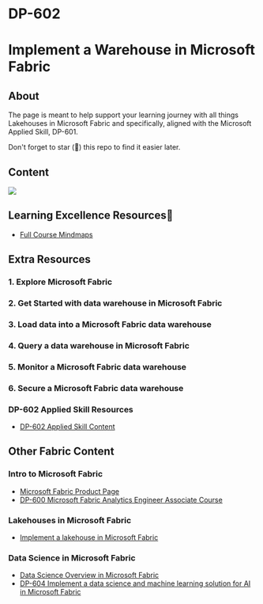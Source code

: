 # DP-602

# Implement a Warehouse in Microsoft Fabric


## About

The page is meant to help support your learning journey with all things Lakehouses in Microsoft Fabric and specifically, aligned with the Microsoft Applied Skill, DP-601.

Don't forget to star (🌟) this repo to find it easier later.

## Content


<img src="https://fortheloveoflearning.github.io/DP-602/DP-602_Mindmap.svg">

  
## Learning Excellence Resources📒
- [Full Course Mindmaps](https://azurebrainwave.github.io)

## Extra Resources

### 1. Explore Microsoft Fabric

### 2. Get Started with data warehouse in Microsoft Fabric

### 3. Load data into a Microsoft Fabric data warehouse

### 4. Query a data warehouse in Microsoft Fabric

### 5. Monitor a Microsoft Fabric data warehouse

### 6. Secure a Microsoft Fabric data warehouse


### DP-602 Applied Skill Resources
- [DP-602 Applied Skill Content](https://aka.ms/DP-602)

## Other Fabric Content
### Intro to Microsoft Fabric
- [Microsoft Fabric Product Page](https://www.microsoft.com/en-us/microsoft-fabric?msockid=186ce81abd2b6726173bfcc9bc29666a)
- [DP-600 Microsoft Fabric Analytics Engineer Associate Course](https://learn.microsoft.com/en-us/training/courses/dp-600t00)

### Lakehouses in Microsoft Fabric
- [Implement a lakehouse in Microsoft Fabric](https://aka.ms/DP-601)
  
### Data Science in Microsoft Fabric
- [Data Science Overview in Microsoft Fabric](https://learn.microsoft.com/en-us/fabric/data-science/data-science-overview)
- [DP-604 Implement a data science and machine learning solution for AI in Microsoft Fabric](https://learn.microsoft.com/en-us/training/paths/implement-data-science-machine-learning-fabric/)
